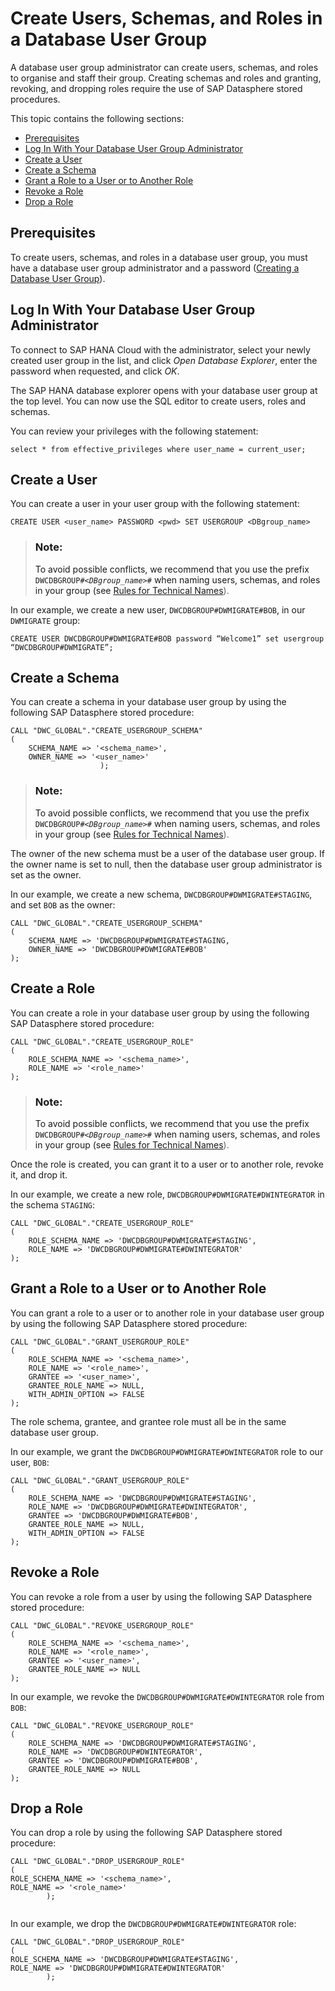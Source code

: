 <!-- loio4dc2ff03b37e482fb209dd08a9550826 -->

# Create Users, Schemas, and Roles in a Database User Group

A database user group administrator can create users, schemas, and roles to organise and staff their group. Creating schemas and roles and granting, revoking, and dropping roles require the use of SAP Datasphere stored procedures.

This topic contains the following sections:

-   [Prerequisites](create-users-schemas-and-roles-in-a-database-user-group-4dc2ff0.md#loio4dc2ff03b37e482fb209dd08a9550826__section_azl_bfp_hfc)
-   [Log In With Your Database User Group Administrator](create-users-schemas-and-roles-in-a-database-user-group-4dc2ff0.md#loio4dc2ff03b37e482fb209dd08a9550826__section_log_in)
-   [Create a User](create-users-schemas-and-roles-in-a-database-user-group-4dc2ff0.md#loio4dc2ff03b37e482fb209dd08a9550826__section_create_user)
-   [Create a Schema](create-users-schemas-and-roles-in-a-database-user-group-4dc2ff0.md#loio4dc2ff03b37e482fb209dd08a9550826__section_create_schema)
-   [Grant a Role to a User or to Another Role](create-users-schemas-and-roles-in-a-database-user-group-4dc2ff0.md#loio4dc2ff03b37e482fb209dd08a9550826__section_grant_role)
-   [Revoke a Role](create-users-schemas-and-roles-in-a-database-user-group-4dc2ff0.md#loio4dc2ff03b37e482fb209dd08a9550826__section_revoke_role)
-   [Drop a Role](create-users-schemas-and-roles-in-a-database-user-group-4dc2ff0.md#loio4dc2ff03b37e482fb209dd08a9550826__section_drop_role)



<a name="loio4dc2ff03b37e482fb209dd08a9550826__section_azl_bfp_hfc"/>

## Prerequisites

To create users, schemas, and roles in a database user group, you must have a database user group administrator and a password \([Creating a Database User Group](creating-a-database-user-group-1097a47.md)\).



<a name="loio4dc2ff03b37e482fb209dd08a9550826__section_log_in"/>

## Log In With Your Database User Group Administrator

To connect to SAP HANA Cloud with the administrator, select your newly created user group in the list, and click *Open Database Explorer*, enter the password when requested, and click *OK*.

The SAP HANA database explorer opens with your database user group at the top level. You can now use the SQL editor to create users, roles and schemas.

You can review your privileges with the following statement:

```
select * from effective_privileges where user_name = current_user;
```



<a name="loio4dc2ff03b37e482fb209dd08a9550826__section_create_user"/>

## Create a User

You can create a user in your user group with the following statement:

```
CREATE USER <user_name> PASSWORD <pwd> SET USERGROUP <DBgroup_name>
```

> ### Note:  
> To avoid possible conflicts, we recommend that you use the prefix <code>DWCDBGROUP#<i class="varname">&lt;DBgroup_name&gt;</i>#</code> when naming users, schemas, and roles in your group \(see [Rules for Technical Names](../Creating-Spaces-and-Allocating-Storage/rules-for-technical-names-982f9a3.md)\).

In our example, we create a new user, `DWCDBGROUP#DWMIGRATE#BOB`, in our `DWMIGRATE` group:

```
CREATE USER DWCDBGROUP#DWMIGRATE#BOB password “Welcome1” set usergroup “DWCDBGROUP#DWMIGRATE”;
```



<a name="loio4dc2ff03b37e482fb209dd08a9550826__section_create_schema"/>

## Create a Schema

You can create a schema in your database user group by using the following SAP Datasphere stored procedure:

```
CALL "DWC_GLOBAL"."CREATE_USERGROUP_SCHEMA"
(
	SCHEMA_NAME => '<schema_name>',
	OWNER_NAME => '<user_name>'
					);
```

> ### Note:  
> To avoid possible conflicts, we recommend that you use the prefix <code>DWCDBGROUP#<i class="varname">&lt;DBgroup_name&gt;</i>#</code> when naming users, schemas, and roles in your group \(see [Rules for Technical Names](../Creating-Spaces-and-Allocating-Storage/rules-for-technical-names-982f9a3.md)\).

The owner of the new schema must be a user of the database user group. If the owner name is set to null, then the database user group administrator is set as the owner.

In our example, we create a new schema, `DWCDBGROUP#DWMIGRATE#STAGING`, and set `BOB` as the owner:

```
CALL "DWC_GLOBAL"."CREATE_USERGROUP_SCHEMA"
(
	SCHEMA_NAME => 'DWCDBGROUP#DWMIGRATE#STAGING,
	OWNER_NAME => 'DWCDBGROUP#DWMIGRATE#BOB'
);
```



<a name="loio4dc2ff03b37e482fb209dd08a9550826__section_create_role"/>

## Create a Role

You can create a role in your database user group by using the following SAP Datasphere stored procedure:

```
CALL "DWC_GLOBAL"."CREATE_USERGROUP_ROLE"
(
	ROLE_SCHEMA_NAME => '<schema_name>',
	ROLE_NAME => '<role_name>'
);
```

> ### Note:  
> To avoid possible conflicts, we recommend that you use the prefix <code>DWCDBGROUP#<i class="varname">&lt;DBgroup_name&gt;</i>#</code> when naming users, schemas, and roles in your group \(see [Rules for Technical Names](../Creating-Spaces-and-Allocating-Storage/rules-for-technical-names-982f9a3.md)\).

Once the role is created, you can grant it to a user or to another role, revoke it, and drop it.

In our example, we create a new role, `DWCDBGROUP#DWMIGRATE#DWINTEGRATOR` in the schema `STAGING`:

```
CALL "DWC_GLOBAL"."CREATE_USERGROUP_ROLE"
(
	ROLE_SCHEMA_NAME => 'DWCDBGROUP#DWMIGRATE#STAGING',
	ROLE_NAME => 'DWCDBGROUP#DWMIGRATE#DWINTEGRATOR'
);
```



<a name="loio4dc2ff03b37e482fb209dd08a9550826__section_grant_role"/>

## Grant a Role to a User or to Another Role

You can grant a role to a user or to another role in your database user group by using the following SAP Datasphere stored procedure:

```
CALL "DWC_GLOBAL"."GRANT_USERGROUP_ROLE"
(
	ROLE_SCHEMA_NAME => '<schema_name>',
	ROLE_NAME => '<role_name>',
	GRANTEE => '<user_name>',
	GRANTEE_ROLE_NAME => NULL,
	WITH_ADMIN_OPTION => FALSE
);

```

The role schema, grantee, and grantee role must all be in the same database user group.

In our example, we grant the `DWCDBGROUP#DWMIGRATE#DWINTEGRATOR` role to our user, `BOB`:

```
CALL "DWC_GLOBAL"."GRANT_USERGROUP_ROLE"
(
	ROLE_SCHEMA_NAME => 'DWCDBGROUP#DWMIGRATE#STAGING',
	ROLE_NAME => 'DWCDBGROUP#DWMIGRATE#DWINTEGRATOR',
	GRANTEE => 'DWCDBGROUP#DWMIGRATE#BOB',
	GRANTEE_ROLE_NAME => NULL,
	WITH_ADMIN_OPTION => FALSE
);

```



<a name="loio4dc2ff03b37e482fb209dd08a9550826__section_revoke_role"/>

## Revoke a Role

You can revoke a role from a user by using the following SAP Datasphere stored procedure:

```
CALL "DWC_GLOBAL"."REVOKE_USERGROUP_ROLE"
(
	ROLE_SCHEMA_NAME => '<schema_name>',
	ROLE_NAME => '<role_name>',
	GRANTEE => '<user_name>',
	GRANTEE_ROLE_NAME => NULL
);

```

In our example, we revoke the `DWCDBGROUP#DWMIGRATE#DWINTEGRATOR` role from `BOB`:

```
CALL "DWC_GLOBAL"."REVOKE_USERGROUP_ROLE"
(
	ROLE_SCHEMA_NAME => 'DWCDBGROUP#DWMIGRATE#STAGING',
	ROLE_NAME => 'DWCDBGROUP#DWINTEGRATOR',
	GRANTEE => 'DWCDBGROUP#DWMIGRATE#BOB',
	GRANTEE_ROLE_NAME => NULL
);

```



<a name="loio4dc2ff03b37e482fb209dd08a9550826__section_drop_role"/>

## Drop a Role

You can drop a role by using the following SAP Datasphere stored procedure:

```
CALL "DWC_GLOBAL"."DROP_USERGROUP_ROLE"
(
ROLE_SCHEMA_NAME => '<schema_name>',
ROLE_NAME => '<role_name>'
        );


```

In our example, we drop the `DWCDBGROUP#DWMIGRATE#DWINTEGRATOR` role:

```
CALL "DWC_GLOBAL"."DROP_USERGROUP_ROLE"
(
ROLE_SCHEMA_NAME => 'DWCDBGROUP#DWMIGRATE#STAGING',
ROLE_NAME => 'DWCDBGROUP#DWMIGRATE#DWINTEGRATOR'
        );


```

